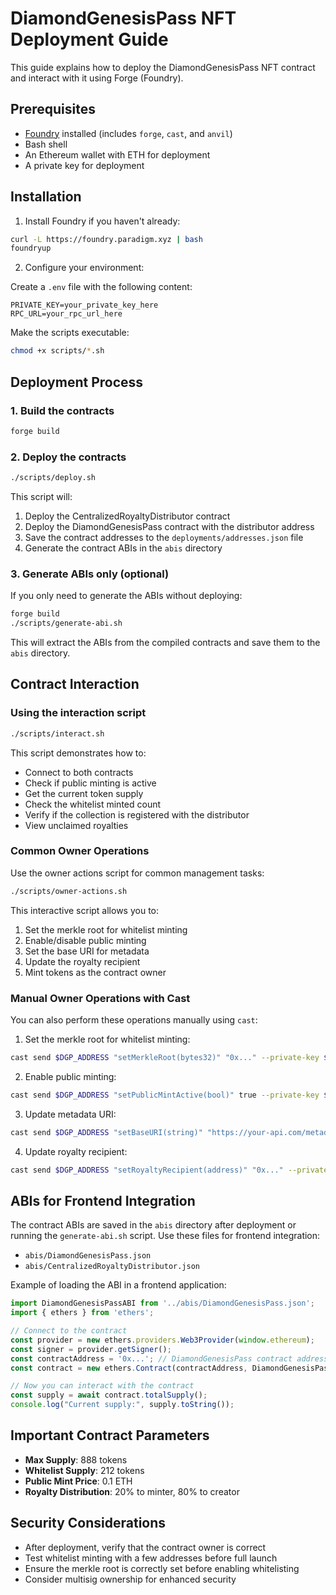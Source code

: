 # DiamondGenesisPass NFT Deployment Guide

This guide explains how to deploy the DiamondGenesisPass NFT contract and interact with it using Forge (Foundry).

## Prerequisites

- [Foundry](https://getfoundry.sh/) installed (includes `forge`, `cast`, and `anvil`)
- Bash shell
- An Ethereum wallet with ETH for deployment
- A private key for deployment

## Installation

1. Install Foundry if you haven't already:

```bash
curl -L https://foundry.paradigm.xyz | bash
foundryup
```

2. Configure your environment:

Create a `.env` file with the following content:

```
PRIVATE_KEY=your_private_key_here
RPC_URL=your_rpc_url_here
```

Make the scripts executable:

```bash
chmod +x scripts/*.sh
```

## Deployment Process

### 1. Build the contracts

```bash
forge build
```

### 2. Deploy the contracts

```bash
./scripts/deploy.sh
```

This script will:
1. Deploy the CentralizedRoyaltyDistributor contract
2. Deploy the DiamondGenesisPass contract with the distributor address
3. Save the contract addresses to the `deployments/addresses.json` file
4. Generate the contract ABIs in the `abis` directory

### 3. Generate ABIs only (optional)

If you only need to generate the ABIs without deploying:

```bash
forge build
./scripts/generate-abi.sh
```

This will extract the ABIs from the compiled contracts and save them to the `abis` directory.

## Contract Interaction

### Using the interaction script

```bash
./scripts/interact.sh
```

This script demonstrates how to:
- Connect to both contracts
- Check if public minting is active
- Get the current token supply
- Check the whitelist minted count
- Verify if the collection is registered with the distributor
- View unclaimed royalties

### Common Owner Operations

Use the owner actions script for common management tasks:

```bash
./scripts/owner-actions.sh
```

This interactive script allows you to:
1. Set the merkle root for whitelist minting
2. Enable/disable public minting
3. Set the base URI for metadata
4. Update the royalty recipient
5. Mint tokens as the contract owner

### Manual Owner Operations with Cast

You can also perform these operations manually using `cast`:

1. Set the merkle root for whitelist minting:
```bash
cast send $DGP_ADDRESS "setMerkleRoot(bytes32)" "0x..." --private-key $PRIVATE_KEY --rpc-url $RPC_URL
```

2. Enable public minting:
```bash
cast send $DGP_ADDRESS "setPublicMintActive(bool)" true --private-key $PRIVATE_KEY --rpc-url $RPC_URL
```

3. Update metadata URI:
```bash
cast send $DGP_ADDRESS "setBaseURI(string)" "https://your-api.com/metadata/" --private-key $PRIVATE_KEY --rpc-url $RPC_URL
```

4. Update royalty recipient:
```bash
cast send $DGP_ADDRESS "setRoyaltyRecipient(address)" "0x..." --private-key $PRIVATE_KEY --rpc-url $RPC_URL
```

## ABIs for Frontend Integration

The contract ABIs are saved in the `abis` directory after deployment or running the `generate-abi.sh` script. Use these files for frontend integration:

- `abis/DiamondGenesisPass.json`
- `abis/CentralizedRoyaltyDistributor.json`

Example of loading the ABI in a frontend application:

```javascript
import DiamondGenesisPassABI from '../abis/DiamondGenesisPass.json';
import { ethers } from 'ethers';

// Connect to the contract
const provider = new ethers.providers.Web3Provider(window.ethereum);
const signer = provider.getSigner();
const contractAddress = '0x...'; // DiamondGenesisPass contract address
const contract = new ethers.Contract(contractAddress, DiamondGenesisPassABI.abi, signer);

// Now you can interact with the contract
const supply = await contract.totalSupply();
console.log("Current supply:", supply.toString());
```

## Important Contract Parameters

- **Max Supply**: 888 tokens
- **Whitelist Supply**: 212 tokens
- **Public Mint Price**: 0.1 ETH
- **Royalty Distribution**: 20% to minter, 80% to creator

## Security Considerations

- After deployment, verify that the contract owner is correct
- Test whitelist minting with a few addresses before full launch
- Ensure the merkle root is correctly set before enabling whitelisting
- Consider multisig ownership for enhanced security 